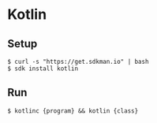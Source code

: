 # Kotlin

## Setup

```console
$ curl -s "https://get.sdkman.io" | bash
$ sdk install kotlin
```

## Run

```console
$ kotlinc {program} && kotlin {class}
```
